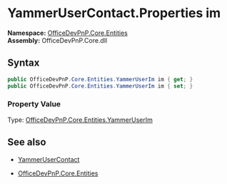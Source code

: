 # YammerUserContact.Properties im
**Namespace:** [OfficeDevPnP.Core.Entities](OfficeDevPnP.Core.Entities.md)  
**Assembly:** OfficeDevPnP.Core.dll  
## Syntax
```C#
public OfficeDevPnP.Core.Entities.YammerUserIm im { get; }
public OfficeDevPnP.Core.Entities.YammerUserIm im { set; }
```

### Property Value
Type: [OfficeDevPnP.Core.Entities.YammerUserIm](OfficeDevPnP.Core.Entities.YammerUserIm.md) 

## See also
- [YammerUserContact](YammerUserContact.md) 

- [OfficeDevPnP.Core.Entities](OfficeDevPnP.Core.Entities.md)
